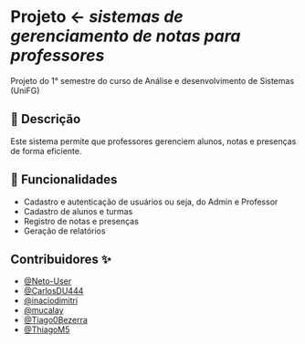# Projeto <- *_sistemas de gerenciamento de notas para professores_*
Projeto do 1° semestre do curso de Análise e desenvolvimento de Sistemas (UniFG)

## 📌 Descrição
Este sistema permite que professores gerenciem alunos, notas e presenças de forma eficiente. 

## 🚀 Funcionalidades
- Cadastro e autenticação de usuários ou seja, do Admin e Professor
- Cadastro de alunos e turmas
- Registro de notas e presenças
- Geração de relatórios

  
## Contribuidores ✨
- [@Neto-User](https://github.com/Neto-User)
- [@CarlosDU444](https://github.com/CarlosDU444)
- [@inaciodimitri](https://github.com/inaciodimitri)
- [@mucalay](https://github.com/mucalay)
- [@Tiago0Bezerra](https://github.com/Tiago0Bezerra)
- [@ThiagoM5](https://github.com/ThiagoM5)

